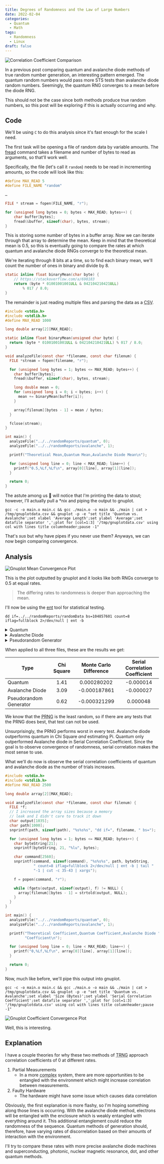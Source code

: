 ```yaml
---
title: Degrees of Randomness and the Law of Large Numbers
date: 2022-02-04
categories:
  - Quantum
  - Math
tags:
  - Randomness
  - Linux
draft: false
---
```


![Correlation Coefficient Comparison](/images/randomCoefficients.webp)

In a previous post comparing quantum and avalanche diode methods of true random number generation, an interesting pattern emerged. The quantum random numbers would pass more STS tests than avalanche diode random numbers. Seemingly, the quantum RNG converges to a mean before the diode RNG.

This should not be the case since both methods produce true random numbers, so this post will be exploring if this is actually occurring and why.

## Code

We'll be using `C` to do this analysis since it's fast enough for the scale I need.

The first task will be opening a file of random data by variable amounts. The [fread](https://pubs.opengroup.org/onlinepubs/9699919799/functions/fread.html#tag_16_164) command takes a filename and number of bytes to read as arguments, so that'll work well.

Specifically, the file (let's call it `random`) needs to be read in incrementing amounts, so the code will look like this:

```c
#define MAX_READ 5
#define FILE_NAME "random"

…

FILE * stream = fopen(FILE_NAME, "r");

for (unsigned long bytes = 0; bytes < MAX_READ; bytes++) {
	char buffer[bytes];
	fread(&buffer, sizeof(char), bytes, stream);
}
```

This is storing some number of bytes in a buffer array. Now we can iterate through that array to determine the mean. Keep in mind that the theoretical mean is 0.5, so this is eventually going to compare the rates at which quantum and avalanche diode RNGs converge to the theoretical mean.

We're iterating through 8 bits at a time, so to find each binary mean, we'll count the number of ones in binary and divide by 8.

```c
static inline float binaryMean(char byte) {
	// https://stackoverflow.com/a/698183
	return (byte * 01001001001ULL & 042104210421ULL)
		% 017 / 8.0;
}
```

The remainder is just reading multiple files and parsing the data as a <abbr title="Comma-Separated Values">CSV</abbr>.

```c
#include <stdio.h>
#include <stdlib.h>
#define MAX_READ 1000

long double array[2][MAX_READ];

static inline float binaryMean(unsigned char byte) {
  return (byte * 01001001001ULL & 042104210421ULL) % 017 / 8.0;
}

void analyzeFile(const char *filename, const char filenum) {
  FILE *stream = fopen(filename, "r");

  for (unsigned long bytes = 1; bytes <= MAX_READ; bytes++) {
    char buffer[bytes];
    fread(&buffer, sizeof(char), bytes, stream);

    long double mean = 0;
    for (unsigned long i = 0; i < bytes; i++) {
      mean += binaryMean(buffer[i]);
    }

    array[filenum][bytes - 1] = mean / bytes;
  }

  fclose(stream);
}

int main() {
  analyzeFile("../../randomReports/quantum", 0);
  analyzeFile("../../randomReports/avalanche", 1);

  printf("Theoretical Mean,Quantum Mean,Avalanche Diode Mean\n");

  for (unsigned long line = 0; line < MAX_READ; line++) {
    printf("0.5,%Lf,%Lf\n", array[0][line], array[1][line]);
  }

  return 0;
}
```

The astute among us 🔴 will notice that I'm printing the data to stout; however, I'll actually pull a \*nix and piping the output to gnuplot.

```shell
gcc -c -o main.o main.c && gcc ./main.o -o main && ./main | cat > /tmp/gnuplotdata.csv && gnuplot -p -e "set title 'Quantum vs. Avalanche';set xlabel 'Average Length';set ylabel 'Average';set datafile separator ',';plot for [col=1:3] '/tmp/gnuplotdata.csv' using col with lines title columnheader;pause -1"
```

That's _sus_ but why have pipes if you never use them? Anyways, we can now begin comparing convergence.

## Analysis

![Gnuplot Mean Convergence Plot](/images/quantumAvalanchePlot.webp)

This is the plot outputted by gnuplot and it looks like both RNGs converge to 0.5 at equal rates.

> The differing rates to randomness is deeper than approaching the mean.

I'll now be using the [ent](https://www.fourmilab.ch/random/) tool for statistical testing.

```shell
dd if=../../randomReports/randomData bs=104857601 count=8 iflag=fullblock 2>/dev/null | ent -b
```

<details>

<summary>Quantum</summary>

Entropy = 1.000000 bits per bit.

Optimum compression would reduce the size
of this 838860800 bit file by 0 percent.

Chi square distribution for 838860800 samples is 1.41, and randomly would exceed this value 23.50 percent of the times.

Arithmetic mean value of data bits is 0.5000 (0.5 = random).

Monte Carlo value for Pi is 3.141312452 (error 0.01 percent).

Serial correlation coefficient is -0.000014 (totally uncorrelated = 0.0).

</details>

<details>

<summary>Avalanche Diode</summary>

Entropy = 1.000000 bits per bit.

Optimum compression would reduce the size
of this 838860800 bit file by 0 percent.

Chi square distribution for 838860800 samples is 3.09, and randomly would exceed this value 7.88 percent of the times.

Arithmetic mean value of data bits is 0.5000 (0.5 = random).

Monte Carlo value for Pi is 3.141780515 (error 0.01 percent).

Serial correlation coefficient is -0.000027 (totally uncorrelated = 0.0).

</details>

<details>

<summary>Pseudorandom Generator</summary>

Entropy = 1.000000 bits per bit.

Optimum compression would reduce the size
of this 838860800 bit file by 0 percent.

Chi square distribution for 838860800 samples is 0.62, and randomly would exceed this value 43.12 percent of the times.

Arithmetic mean value of data bits is 0.5000 (0.5 = random).

Monte Carlo value for Pi is 3.141913953 (error 0.01 percent).

Serial correlation coefficient is 0.000048 (totally uncorrelated = 0.0).

</details>

When applied to all three files, these are the results we get:

| Type                   | Chi Square | Monte Carlo Difference | Serial Correlation Coefficient |
| ---------------------- | :--------: | :--------------------: | :----------------------------: |
| Quantum                |    1.41    |      0.000280202       |           -0.000014            |
| Avalanche Diode        |    3.09    |      -0.000187861      |           -0.000027            |
| Pseudorandom Generator |    0.62    |      -0.000321299      |            0.000048            |

We know that the <abbr title="Pseudorandom Number Generator">PRNG</abbr> is the least random, so if there are any tests that the PRNG does best, that test can not be used.

Unsurprisingly, the PRNG performs worst in every test. Avalanche diode outperforms quantum in Chi Square _and_ estimating Pi. Quantum only outperformed Avalanche diode in Serial Correlation Coefficient. Since the goal is to observe convergence of randomness, serial correlation makes the most sense to use.

What we'll do now is observe the serial correlation coefficients of quantum and avalanche diode as the number of trials increases.

```c
#include <stdio.h>
#include <stdlib.h>
#define MAX_READ 2500

long double array[2][MAX_READ];

void analyzeFile(const char *filename, const char filenum) {
  FILE *f;
  // I increased the array sizes because a memory
  // leak and I didn't care to track it down
  char output[1035];
  char path[1000];
  snprintf(path, sizeof(path), "%s%s%s", "dd if=", filename, " bs=");

  for (unsigned long bytes = 1; bytes <= MAX_READ; bytes++) {
    char byteString[21];
    snprintf(byteString, 21, "%lu", bytes);

    char command[2560];
    snprintf(command, sizeof(command), "%s%s%s", path, byteString,
             " count=8 iflag=fullblock 2>/dev/null | ent -b | tail "
             "-1 | cut -c 35-43 | xargs");

    f = popen(command, "r");

    while (fgets(output, sizeof(output), f) != NULL) {
      array[filenum][bytes - 1] = strtold(output, NULL);
    }
  }
}

int main() {
  analyzeFile("../../randomReports/quantum", 0);
  analyzeFile("../../randomReports/avalanche", 1);

  printf("Theoretical Coefficient,Quantum Coefficient,Avalanche Diode "
         "Coefficient\n");

  for (unsigned long line = 0; line < MAX_READ; line++) {
    printf("0,%Lf,%Lf\n", array[0][line], array[1][line]);
  }

  return 0;
}
```

Now, much like before, we'll pipe this output into gnuplot.

```shell
gcc -c -o main.o main.c && gcc ./main.o -o main && ./main | cat > /tmp/gnuplotdata.csv && gnuplot -p -e "set title 'Quantum vs. Avalanche';set xlabel 'Size (Bytes)';set ylabel 'Serial Correlation Coefficient';set datafile separator ',';plot for [col=1:3] '/tmp/gnuplotdata.csv' using col with lines title columnheader;pause -1"
```

![Gnuplot Coefficient Convergence Plot](/images/randomCoefficients.webp)

Well, this is interesting.

## Explanation

I have a couple theories for why these two methods of <abbr title="True Random Number Generation">TRNG</abbr> approach correlation coefficients of 0 at different rates.

1. Partial Measurements
   - In a more <abbr title="more interactions to achieve the same goal">complex</abbr> system, there are more opportunities to be entangled with the environment which might increase correlation between measurements.
2. Faulty Hardware
   - The hardware might have some issue which causes data correlation

Obviously, the first explanation is more flashy, so I'm hoping something along those lines is occurring. With the avalanche diode method, electrons will be entangled with the enclosure which is weakly entangled with everything around it. This additional entanglement could reduce the randomness of the sequence. Quantum methods of generation should, therefore, have varying rates of discorrelation based on their amounts of interaction with the environment.

I'll try to compare these rates with more precise avalanche diode machines and superconducting, photonic, nuclear magnetic resonance, dot, and other quantum methods.
